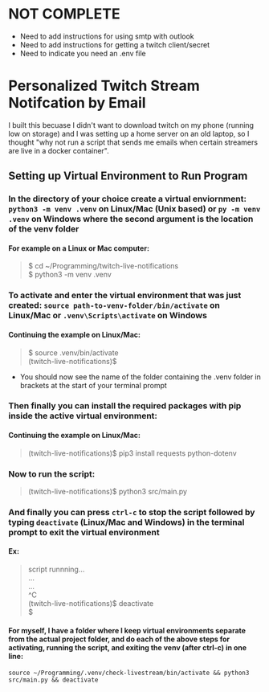 # NOT COMPLETE
- Need to add instructions for using smtp with outlook
- Need to add instructions for getting a twitch client/secret
- Need to indicate you need an .env file


# Personalized Twitch Stream Notifcation by Email
I built this becuase I didn't want to download twitch on my phone (running low on storage) and I was setting up a home server on an old laptop, so I thought "why not run a script that sends me emails when certain streamers are live in a docker container".



## Setting up Virtual Environment to Run Program

### In the directory of your choice create a virtual enviornment: `python3 -m venv .venv` on Linux/Mac (Unix based) or `py -m venv .venv` on Windows where the second argument is the location of the venv folder
#### For example on a Linux or Mac computer:
>$ cd ~/Programming/twitch-live-notifications \
>\$ python3 -m venv .venv


### To activate and enter the virtual environment that was just created: `source path-to-venv-folder/bin/activate` on Linux/Mac or `.venv\Scripts\activate` on Windows
#### Continuing the example on Linux/Mac:
> \$ source .venv/bin/activate \
>(twitch-live-notifications)$

- You should now see the name of the folder containing the .venv folder in brackets at the start of your terminal prompt


### Then finally you can install the required packages with pip inside the active virtual environment:
#### Continuing the example on Linux/Mac:
> (twitch-live-notifications)$ pip3 install requests python-dotenv

### Now to run the script:
> (twitch-live-notifications)$ python3 src/main.py

### And finally you can press `ctrl-c` to stop the script followed by typing `deactivate` (Linux/Mac and Windows) in the terminal prompt to exit the virtual environment
#### Ex:
> script runnning... \
> ... \
> ... \
> ^C \
> (twitch-live-notifications)$ deactivate \
> \$


#### For myself, I have a folder where I keep virtual environments separate from the actual project folder, and do each of the above steps for activating, running the script, and exiting the venv (after ctrl-c) in one line: 
`source ~/Programming/.venv/check-livestream/bin/activate && python3 src/main.py && deactivate`
